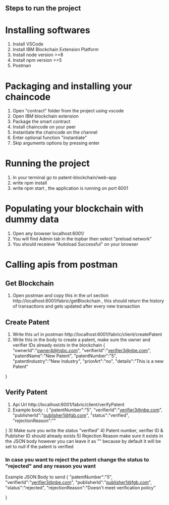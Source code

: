 ## Steps to run the project 

# Installing softwares 

1) Install VSCode
2) Install IBM Blockchain Extension Platform
3) Install node version >=8
4) Install npm version >=5
5) Postman

# Packaging and installing your chaincode
1) Open "contract" folder from the project using vscode
2) Open IBM blockchain extension
3) Package the smart contract
4) Install chaincode on your peer
5) Instantiate the chaincode on the channel
6) Enter optional function "instantiate" 
7) Skip arguments options by pressing enter

# Running the project
1) In your terminal go to patent-blockchain/web-app
2) write npm install
3) write npm start , the application is running on port 6001


# Populating your blockchain with dummy data 
1) Open any browser localhost:6001/
2) You will find Admin tab in the topbar then select "preload network"
3) You should receieve "Autoload Successful" on your browser

# Calling apis from postman
## Get Blockchain
1) Open postman and copy this in the url section http://localhost:6001/fabric/getBlockchain , this should return the history of transactions and gets updated after every new transaction

## Create Patent
1) Write this url in postman http://localhost:6001/fabric/client/createPatent
2) Write this in the body to create a patent,
   make sure the owner and verifier IDs already exists in the blockchain
{
	"ownerId":"owner4@hsbc.com",
	"verifierId":"verifier3@nbe.com",
	"patentName":"New Patent",
	"patentNumber":"5",
	"patentIndustry":"New Industry",
	"priorArt":"no",
	"details":"This is a new Patent"

}

## Verify Patent 
1) Api Url http://localhost:6001/fabric/client/verifyPatent
2) Example body : 
{
	"patentNumber":"5",
	"verifierId":"verifier3@nbe.com",
	"publisherId":"publisher1@fgb.com",
	"status":"verified",
	"rejectionReason":""
	
}
3) Make sure you write the status "verified" 
4) Patent number, verifier ID & Publisher ID should already exists 
5) Rejection Reason make sure it exists in the JSON body however you can leave it as "" because by default it will be set to null if the patent is verified
### In case you want to reject the patent change the status to "rejected" and any reason you want
Example JSON Body to send 
{
	"patentNumber":"5",
	"verifierId":"verifier3@nbe.com",
	"publisherId":"publisher1@fgb.com",
	"status":"rejected",
	"rejectionReason":"Doesn't meet verification policy"
	
}











